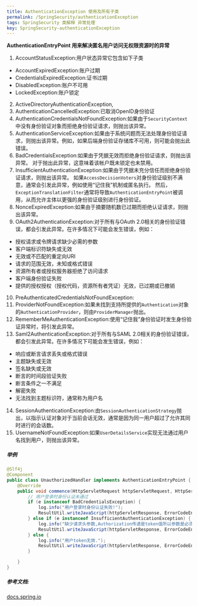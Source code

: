 ```yaml
---
title: AuthenticationException 使用及所有子类
permalink: /SpringSecurity/authenticationException
tags: SpringSecurity 类解释 异常处理
key: SpringSecurity-authenticationException
---
```

**AuthenticationEntryPoint 用来解决匿名用户访问无权限资源时的异常**
1. AccountStatusException:用户状态异常它包含如下子类
  - AccountExpiredException:账户过期
  - CredentialsExpiredException:证书过期
  - DisabledException:账户不可用
  - LockedException:账户锁定
2. ActiveDirectoryAuthenticationException,
3. AuthenticationCancelledException:已取消OpenID身份验证
4. AuthenticationCredentialsNotFoundException:如果由于`SecurityContext`中没有身份验证对象而拒绝身份验证请求，则抛出该异常。
5. AuthenticationServiceException:如果由于系统问题而无法处理身份验证请求，则抛出该异常。例如，如果后端身份验证存储库不可用，则可能会抛出此错误。
6. BadCredentialsException:如果由于凭据无效而拒绝身份验证请求，则抛出该异常。 对于抛出此异常，这意味着该帐户既未锁定也未禁用。
7. InsufficientAuthenticationException:如果由于凭据未充分信任而拒绝身份验证请求，则抛出该异常。
如果`AccessDecisionVoters`对身份验证级别不满意，通常会引发此异常，例如使用“记住我”机制或匿名执行。 然后，`ExceptionTranslationFilter`通常将导致`AuthenticationEntryPoint`被调用，从而允许主体以更强的身份验证级别进行身份验证。
8. NonceExpiredException:如果由于摘要随机数已过期而拒绝认证请求，则抛出该异常。
9. OAuth2AuthenticationException:对于所有与OAuth 2.0相关的身份验证错误，都会引发此异常。在许多情况下可能会发生错误，例如：
  - 授权请求或令牌请求缺少必需的参数
  - 客户端标识符缺失或无效
  - 无效或不匹配的重定向URI
  - 请求的范围无效，未知或格式错误
  - 资源所有者或授权服务器拒绝了访问请求
  - 客户端身份验证失败
  - 提供的授权授权（授权代码，资源所有者凭证）无效，已过期或已撤销
10. PreAuthenticatedCredentialsNotFoundException:
11. ProviderNotFoundException:如果未找到支持所提供的`Authentication`对象的`AuthenticationProvider`，则由`ProviderManager`抛出。
12. RememberMeAuthenticationException:使用“记住我”身份验证时发生身份验证异常时，将引发此异常。
13. Saml2AuthenticationException:对于所有与SAML 2.0相关的身份验证错误，都会引发此异常。在许多情况下可能会发生错误，例如：
  - 响应或断言请求丢失或格式错误
  - 主题缺失或无效
  - 签名缺失或无效
  - 断言的时间段验证失败
  - 断言条件之一不满足
  - 解密失败
  - 无法找到主题标识符，通常称为用户名
14. SessionAuthenticationException:由`SessionAuthenticationStrategy`抛出，以指示认证对象对于当前会话无效，通常是因为同一用户超过了允许其同时进行的会话数。
15. UsernameNotFoundException:如果`UserDetailsService`实现无法通过用户名找到用户，则抛出该异常。

##### 举例
```java
@Slf4j
@Component
public class UnauthorizedHandler implements AuthenticationEntryPoint {
    @Override
    public void commence(HttpServletRequest httpServletRequest, HttpServletResponse httpServletResponse, AuthenticationException e) throws IOException, ServletException {
        // 用户登录时身份认证未通过
        if (e instanceof BadCredentialsException) {
            log.info("用户登录时身份认证失败!");
            ResultUtil.writeJavaScript(httpServletResponse, ErrorCodeEnum.TOKEN_INVALID.getCode(), e.getMessage());
        } else if (e instanceof InsufficientAuthenticationException) {
            log.info("缺少请求头参数,Authorization传递是token值所以参数是必须的.");
            ResultUtil.writeJavaScript(httpServletResponse, ErrorCodeEnum.NO_TOKEN.getCode(), ErrorCodeEnum.NO_TOKEN.getMessage());
        } else {
            log.info("用户token无效.");
            ResultUtil.writeJavaScript(httpServletResponse, ErrorCodeEnum.TOKEN_INVALID.getCode(), ErrorCodeEnum.TOKEN_INVALID.getMessage());
        }

    }
}
```

##### 参考文档:
[docs.spring.io](https://docs.spring.io/spring-security/site/docs/current/api/org/springframework/security/core/AuthenticationException.html)
